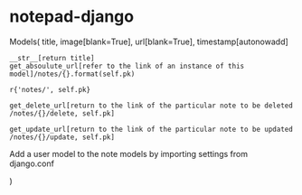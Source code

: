 # notepad-django
Models(
    title,
    image[blank=True],
    url[blank=True],
    timestamp[autonowadd]

    __str__[return title]
    get_absoulute_url[refer to the link of an instance of this model]/notes/{}.format(self.pk)

    r{'notes/', self.pk}

    get_delete_url[return to the link of the particular note to be deleted /notes/{}/delete, self.pk]

    get_update_url[return to the link of the particular note to be updated /notes/{}/update, self.pk]

Add a user model to the note models by importing settings from django.conf



)